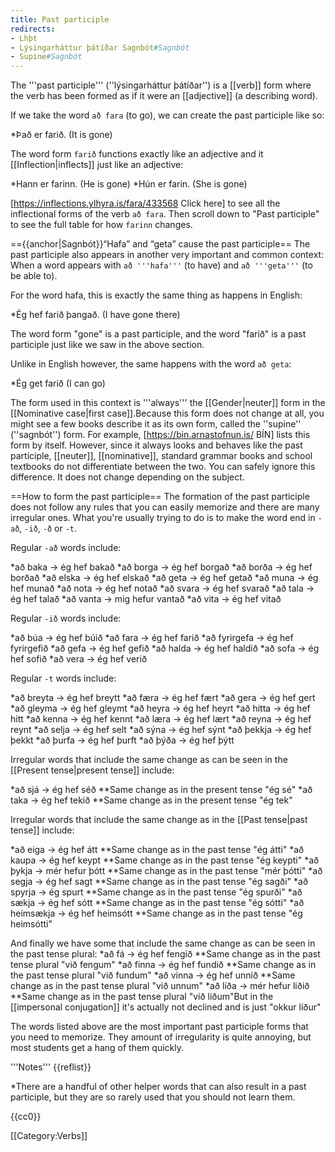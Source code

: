 ```yaml
---
title: Past participle
redirects:
- Lhþt
- Lýsingarháttur þátíðar Sagnbót#Sagnbót
- Supine#Sagnbót
---
```


<level a1/>

The '''past participle''' (''lýsingarháttur þátíðar'') is a [[verb]] form where the verb has been formed as if it were an [[adjective]] (a describing word).

If we take the word `að fara` (to go), we can create the past participle like so:

*Það er farið. (It is gone)

The word form `farið` functions exactly like an adjective and it [[Inflection|inflects]] just like an adjective:

*Hann er farinn. (He is gone)
*Hún er farin. (She is gone)

[https://inflections.ylhyra.is/fara/433568 Click here] to see all the inflectional forms of the verb `að fara`. Then scroll down to "Past participle" to see the full table for how `farinn` changes.

=={{anchor|Sagnbót}}“Hafa” and “geta” cause the past participle==
The past participle also appears in another very important and common context: When a word appears with `að '''hafa'''` (to have) and `að '''geta'''` (to be able to).

For the word hafa, this is exactly the same thing as happens in English:

*Ég hef farið þangað. (I have gone there)

The word form "gone" is a past participle, and the word "farið" is a past participle just like we saw in the above section.

Unlike in English however, the same happens with the word `að geta`:

*Ég get farið (I can go)

The form used in this context is '''always''' the [[Gender|neuter]] form in the [[Nominative case|first case]].<ref>Because this form does not change at all, you might see a few books describe it as its own form, called the ''supine'' (''sagnbót'') form. For example, [https://bin.arnastofnun.is/ BÍN] lists this form by itself. However, since it always looks and behaves like the past participle, [[neuter]], [[nominative]], standard grammar books and school textbooks do not differentiate between the two. You can safely ignore this difference.</ref> It does not change depending on the subject.

==How to form the past participle==
The formation of the past participle does not follow any rules that you can easily memorize and there are many irregular ones. What you're usually trying to do is to make the word end in `-að`, `-ið`, `-ð` or `-t`.

Regular `-að` words include:

*að baka → ég hef bakað
*að borga → ég hef borgað
*að borða → ég hef borðað
*að elska → ég hef elskað
*að geta → ég hef getað
*að muna → ég hef munað
*að nota → ég hef notað
*að svara → ég hef svarað
*að tala → ég hef talað
*að vanta → mig hefur vantað
*að vita → ég hef vitað

Regular `-ið` words include:

*að búa → ég hef búið
*að fara → ég hef farið
*að fyrirgefa → ég hef fyrirgefið
*að gefa → ég hef gefið
*að halda → ég hef haldið
*að sofa → ég hef sofið
*að vera → ég hef verið

Regular `-t` words include:

*að breyta → ég hef breytt
*að færa → ég hef fært
*að gera → ég hef gert
*að gleyma → ég hef gleymt
*að heyra → ég hef heyrt
*að hitta → ég hef hitt
*að kenna → ég hef kennt
*að læra → ég hef lært
*að reyna → ég hef reynt
*að selja → ég hef selt
*að sýna → ég hef sýnt
*að þekkja → ég hef þekkt
*að þurfa → ég hef þurft
*að þýða → ég hef þýtt

Irregular words that include the same change as can be seen in the [[Present tense|present tense]] include:

*að sjá → ég hef séð
**Same change as in the present tense "ég sé"
*að taka → ég hef tekið
**Same change as in the present tense "ég tek"

Irregular words that include the same change as in the [[Past tense|past tense]] include:

*að eiga → ég hef átt
**Same change as in the past tense "ég átti"
*að kaupa → ég hef keypt
**Same change as in the past tense "ég keypti"
*að þykja → mér hefur þótt
**Same change as in the past tense "mér þótti"
*að segja → ég hef sagt
**Same change as in the past tense "ég sagði"
*að spyrja → ég spurt
**Same change as in the past tense "ég spurði"
*að sækja → ég hef sótt
**Same change as in the past tense "ég sótti"
*að heimsækja → ég hef heimsótt
**Same change as in the past tense "ég heimsótti"

And finally we have some that include the same change as can be seen in the past tense plural:
*að fá → ég hef fengið
**Same change as in the past tense plural "við fengum"
*að finna → ég hef fundið
**Same change as in the past tense plural "við fundum"
*að vinna → ég hef unnið
**Same change as in the past tense plural "við unnum"
*að líða → mér hefur liðið
**Same change as in the past tense plural "við liðum"<ref>But in the [[impersonal conjugation]] it's actually not declined and is just "okkur líður"</ref>

The words listed above are the most important past participle forms that you need to memorize. They amount of irregularity is quite annoying, but most students get a hang of them quickly.
<br /><div class="notes">
'''Notes'''
{{reflist}}

*There are a handful of other helper words that can also result in a past participle, but they are so rarely used that you should not learn them.<br />

</div>

{{cc0}}

[[Category:Verbs]]